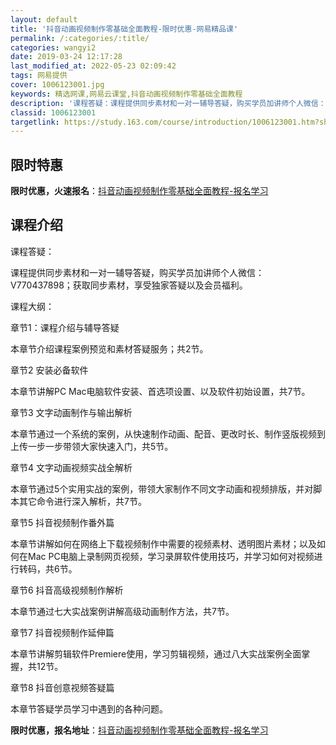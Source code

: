 ```yaml
---
layout: default
title: '抖音动画视频制作零基础全面教程-限时优惠-网易精品课'
permalink: /:categories/:title/
categories: wangyi2
date: 2019-03-24 12:17:28
last_modified_at: 2022-05-23 02:09:42
tags: 网易提供
cover: 1006123001.jpg
keywords: 精选网课,网易云课堂,抖音动画视频制作零基础全面教程
description: '课程答疑：课程提供同步素材和一对一辅导答疑，购买学员加讲师个人微信：V770437898；获取同步素材，享受独家答疑以及'
classid: 1006123001
targetlink: https://study.163.com/course/introduction/1006123001.htm?share=1&shareId=1025206652&utm_campaign=share&utm_medium=iphoneShare&utm_source=&utm_u=1025206652
---
```


## 限时特惠

**限时优惠，火速报名**：[抖音动画视频制作零基础全面教程-报名学习](https://study.163.com/course/introduction/1006123001.htm?share=1&shareId=1025206652&utm_campaign=share&utm_medium=iphoneShare&utm_source=&utm_u=1025206652)

## 课程介绍

课程答疑：

课程提供同步素材和一对一辅导答疑，购买学员加讲师个人微信：V770437898；获取同步素材，享受独家答疑以及会员福利。



课程大纲：

章节1：课程介绍与辅导答疑

本章节介绍课程案例预览和素材答疑服务；共2节。



章节2 安装必备软件

本章节讲解PC Mac电脑软件安装、首选项设置、以及软件初始设置，共7节。



章节3 文字动画制作与输出解析

本章节通过一个系统的案例，从快速制作动画、配音、更改时长、制作竖版视频到上传一步一步带领大家快速入门，共5节。



章节4 文字动画视频实战全解析

本章节通过5个实用实战的案例，带领大家制作不同文字动画和视频排版，并对脚本其它命令进行深入解析，共7节。



章节5 抖音视频制作番外篇

本章节讲解如何在网络上下载视频制作中需要的视频素材、透明图片素材；以及如何在Mac PC电脑上录制网页视频，学习录屏软件使用技巧，并学习如何对视频进行转码，共6节。



章节6 抖音高级视频制作解析

本章节通过七大实战案例讲解高级动画制作方法，共7节。



章节7 抖音视频制作延伸篇

本章节讲解剪辑软件Premiere使用，学习剪辑视频，通过八大实战案例全面掌握，共12节。



章节8 抖音创意视频答疑篇

本章节答疑学员学习中遇到的各种问题。

**限时优惠，报名地址**：[抖音动画视频制作零基础全面教程-报名学习](https://study.163.com/course/introduction/1006123001.htm?share=1&shareId=1025206652&utm_campaign=share&utm_medium=iphoneShare&utm_source=&utm_u=1025206652)

